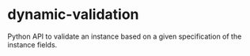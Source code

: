# dynamic-validation
Python API to validate an instance based on a given specification of the instance fields.
